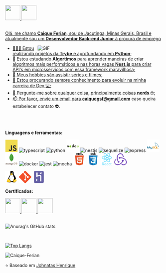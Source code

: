 <a href="https://github.com/Caique-Ferian" target="_blank">
  <img src="https://cdn.iconscout.com/icon/free/png-256/github-108-438008.png" width="48px" height="48px">
</a> 
<a href="https://www.linkedin.com/in/caique-ferian-6a1320153/" target="_blank">
  <img src="https://i.ibb.co/Kx2GSrT/linkedin.png" width="48px" height="48px">

<br />
<br />

Olá, me chamo **Caique Ferian**, sou de Jacutinga, Minas Gerais, Brasil e atualmente sou um **Desenvolvedor Back-end Junior** à procura de emprego

 <img align="right" alt="GIF" src="https://i.pinimg.com/originals/e4/26/70/e426702edf874b181aced1e2fa5c6cde.gif" width="400px" />

- 👨🏽‍💻 Estou realizando projetos da **Trybe** e aprofundando em **Python**;
- 🌱 Estou estudando **Algortimos** para aprender maneiras de criar algoritmos mais performáticos e nas horas vagas **Nest.js** para criar API's em microsserviços com essa framework maravilhosa; 
- 🤔 Meus hobbies são assistir séries e filmes;
- 💼 Estou procurando sempre conhecimento para evoluir na minha carreira de Dev 💻;
- 💬 Pergunte-me sobre qualquer coisa, principalmente coisas **nerds** 🤓;
- 📫 Por favor, envie um email para **caiquegsf@gmail.com** caso queira estabelecer contato 👽.
<!-- - 📝 Veja meu Curriculum Vitae <a href="https://gitconnected.com/johnatas-henrique/resume" target="_blank">clicando aqui</a> para mais informações. -->

<br />
<br />


**Linguagens e ferramentas:**  

<p align="left">
  <img src="https://raw.githubusercontent.com/devicons/devicon/master/icons/javascript/javascript-original.svg" alt="javascript" width="40" height="40"/>
  <img src="https://upload.wikimedia.org/wikipedia/commons/4/4c/Typescript_logo_2020.svg" alt="typescript" width="40" height="40"/>
  <img src="https://upload.wikimedia.org/wikipedia/commons/c/c3/Python-logo-notext.svg" alt="python" width="40" height="40"/>
  <img src="https://raw.githubusercontent.com/devicons/devicon/master/icons/nodejs/nodejs-original-wordmark.svg" alt="nodejs" width="40" height="40"/>
  <img src="https://seeklogo.com/images/N/nestjs-logo-09342F76C0-seeklogo.com.png" alt="nestjs" width="40" height="40"/>
  <img src="https://seeklogo.com/images/S/sequelize-logo-9A5075DB9F-seeklogo.com.png" alt="sequelize" width="40" height="40"/>
  <img src="https://blog.amt.in/wp-content/uploads/2017/12/e16da876-c2fd-4eb8-ae72-4b193c534938-Edited.png" alt="express" width="40" height="40"/>
  <img src="https://raw.githubusercontent.com/devicons/devicon/master/icons/mysql/mysql-original-wordmark.svg" alt="mysql" width="40" height="40"/>
  <img src="https://raw.githubusercontent.com/devicons/devicon/master/icons/mongodb/mongodb-original-wordmark.svg" alt="mongodb" width="40" height="40"/>
  <img src="https://cdn.icon-icons.com/icons2/2699/PNG/512/docker_official_logo_icon_169250.png" alt="docker" width="40" height="40"/>
  <img src="https://www.learnstorybook.com/intro-to-storybook/logo-jest.png" alt="jest" width="40" height="40" />
  <img src="https://camo.githubusercontent.com/b038408a220da15a2710d79f3bc3834c9fa8c32c7ceb22f8554c5799ceea768e/68747470733a2f2f63646e2e6a7364656c6976722e6e65742f67682f64657669636f6e732f64657669636f6e2f69636f6e732f6d6f6368612f6d6f6368612d706c61696e2e737667" alt="mocha" width="40" height="40"/>
  <img src="https://raw.githubusercontent.com/devicons/devicon/master/icons/html5/html5-original-wordmark.svg" alt="html5" width="40" height="40"/> 
  <img src="https://raw.githubusercontent.com/devicons/devicon/master/icons/css3/css3-original-wordmark.svg" alt="css3" width="40" height="40"/> 
  <img src="https://raw.githubusercontent.com/devicons/devicon/master/icons/react/react-original-wordmark.svg" alt="react" width="40" height="40"/> 
  <img src="https://raw.githubusercontent.com/devicons/devicon/master/icons/redux/redux-original.svg" alt="redux" width="40" height="40"/>

</p>

<p>
  <img src="https://raw.githubusercontent.com/devicons/devicon/master/icons/linux/linux-original.svg" alt="linux" width="40" height="40" />
  <img src="https://raw.githubusercontent.com/devicons/devicon/master/icons/git/git-original.svg" alt="git" width="40" height="40"/>
  <img src="https://raw.githubusercontent.com/devicons/devicon/master/icons/heroku/heroku-plain.svg" alt="heroku" width="40" height="40"/> 
</p>
  
**Certificados:** 
 
<a href="https://www.credential.net/4393523f-fee2-4e18-a4be-239990cf7957#gs.ocz2re" target="_blank">
  <img src="https://www.svgrepo.com/show/169718/coding.svg" width="48px" height="48px">
</a>
<a href="https://www.credential.net/bd1520b6-b272-4220-a8b8-115c6fdc93d0#gs.jjnued" target="_blank">
  <img src="https://www.svgrepo.com/show/271564/coding.svg" width="48px" height="48px">
</a>    
<a href="https://www.credential.net/5d02f7c3-3146-442b-b671-c800f4f75aa8#gs.octw58" target="_blank">
  <img src="https://pic.onlinewebfonts.com/svg/img_544508.png" width="48px" height="48px">
</a> 

<br />
<br />

![Anurag's GitHub stats](https://github-readme-stats.vercel.app/api?username=Caique-Ferian&show_icons=true&theme=midnight-purple)

<br />

[![Top Langs](https://github-readme-stats.vercel.app/api/top-langs/?username=Caique-Ferian&layout=compact)](https://github.com/Caique-Ferian/github-readme-stats)

<p align="left"> <img src="https://komarev.com/ghpvc/?username=Caique-Ferian" alt="Caique-Ferian" /> </p>

⭐️ Baseado em [Johnatas Henrique](https://github.com/johnatas-henrique)
